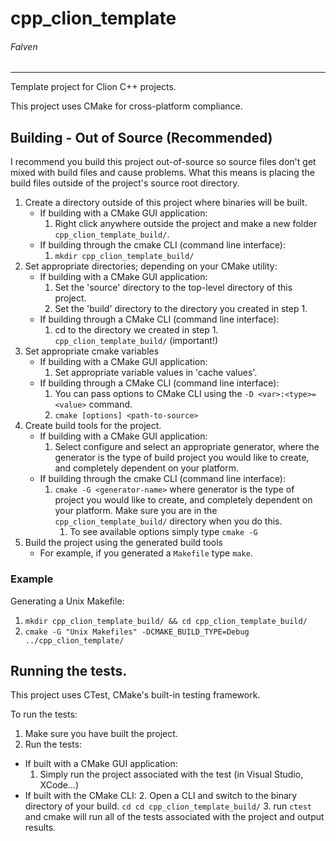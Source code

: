 cpp_clion_template
====================

###### Falven
_________

Template project for Clion C++ projects.

This project uses CMake for cross-platform compliance.

## Building - Out of Source (Recommended)

I recommend you build this project out-of-source so source files don't get mixed with build files and cause problems.
What this means is placing the build files outside of the project's source root directory. 

1. Create a directory outside of this project where binaries will be built.
    * If building with a CMake GUI application:
        1. Right click anywhere outside the project and make a new folder `cpp_clion_template_build/`.
    * If building through the cmake CLI (command line interface):
        1. `mkdir cpp_clion_template_build/`
2. Set appropriate directories; depending on your CMake utility:
    * If building with a CMake GUI application:
        1. Set the 'source' directory to the top-level directory of this project.
        2. Set the 'build' directory to the directory you created in step 1.
    * If building through a CMake CLI (command line interface):
        1. cd to the directory we created in step 1. `cpp_clion_template_build/` (important!)
3. Set appropriate cmake variables
    * If building with a CMake GUI application:
        1. Set appropriate variable values in 'cache values'.
    * If building through a CMake CLI (command line interface):
        1. You can pass options to CMake CLI using the `-D <var>:<type>=<value>` command.
        2. `cmake [options] <path-to-source>`
4. Create build tools for the project.
    * If building with a CMake GUI application:
        1.  Select configure and select an appropriate generator, where the generator is the type of build project you would like to create, and completely dependent on your platform.
    * If building through the cmake CLI (command line interface):
        1. `cmake -G <generator-name>` where generator is the type of project you would like to create, and completely dependent on your platform. Make sure you are in the `cpp_clion_template_build/` directory when you do this.
            1. To see available options simply type `cmake -G`
5. Build the project using the generated build tools
    * For example, if you generated a `Makefile` type `make`.

### Example

Generating a Unix Makefile:

1. `mkdir cpp_clion_template_build/ && cd cpp_clion_template_build/`
2. `cmake -G "Unix Makefiles" -DCMAKE_BUILD_TYPE=Debug ../cpp_clion_template/`

## Running the tests.

This project uses CTest, CMake's built-in testing framework.

To run the tests:
1. Make sure you have built the project.
2. Run the tests:
  * If built with a CMake GUI application:
     1. Simply run the project associated with the test (in Visual Studio, XCode...)
  * If built with the CMake CLI:
     2. Open a CLI and switch to the binary directory of your build. `cd cd cpp_clion_template_build/`
     3. run `ctest` and cmake will run all of the tests associated with the project and output results.
